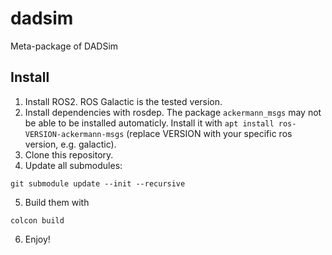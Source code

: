 # dadsim
Meta-package of DADSim

## Install

1. Install ROS2. ROS Galactic is the tested version.
2. Install dependencies with rosdep. The package `ackermann_msgs` may not be able to be installed automaticly. Install it with `apt install ros-VERSION-ackermann-msgs` (replace VERSION with your specific ros version, e.g. galactic).
3. Clone this repository.
4. Update all submodules:
```shell
git submodule update --init --recursive
```
5. Build them with
```shell
colcon build
```
6. Enjoy!